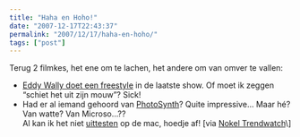 ```yaml
---
title: "Haha en Hoho!"
date: "2007-12-17T22:43:37"
permalink: "2007/12/17/haha-en-hoho/"
tags: ["post"]
---
```

Terug 2 filmkes, het ene om te lachen, het andere om van omver te vallen:

* [Eddy Wally doet een freestyle](https://intranet.woestijnvis.be/secure/wordpress/?p=180 "https://intranet.woestijnvis.be/secure/wordpress/?p=180") in de laatste show. Of moet ik zeggen “schiet het uit zijn mouw”? Sick!
* Had er al iemand gehoord van [PhotoSynth](http://www.ted.com/index.php/talks/view/id/129 "http://www.ted.com/index.php/talks/view/id/129")? Quite impressive… Maar hé? Van watte? Van Microso…??  
    Al kan ik het niet [uittesten](http://www.google.be/url?sa=t&ct=res&cd=1&url=http%3A%2F%2Flabs.live.com%2Fphotosynth%2F&ei=7-lmR-KNBJvcQMaokO8D&usg=AFQjCNFrMGMBhch1rt1PzWyV5iXgH9u9cA&sig2=vbAn0aqGy6asPh5O4Sw1Tw "http://www.google.be/url?sa=t&ct=res&cd=1&url=http%3A%2F%2Flabs.live.com%2Fphotosynth%2F&ei=7-lmR-KNBJvcQMaokO8D&usg=AFQjCNFrMGMBhch1rt1PzWyV5iXgH9u9cA&sig2=vbAn0aqGy6asPh5O4Sw1Tw") op de mac, hoedje af! \[via [Nokel Trendwatch](http://www.trendwolves.com/ "http://www.trendwolves.com")\]
